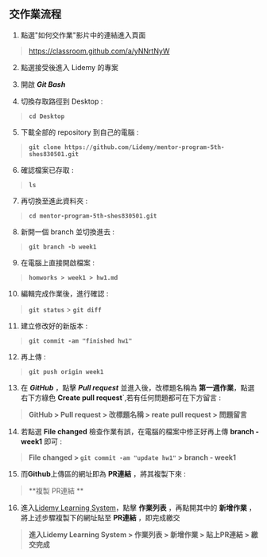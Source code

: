 
## 交作業流程

1. 點選"如何交作業"影片中的連結進入頁面
><https://classroom.github.com/a/yNNrtNyW>

2. 點選接受後進入 Lidemy 的專案

3. 開啟 ***Git Bash*** 

4. 切換存取路徑到 Desktop  :   
>**`cd Desktop`**

5. 下載全部的 repository 到自己的電腦 :
>**`git clone https://github.com/Lidemy/mentor-program-5th-shes830501.git`**
 
6. 確認檔案已存取 : 
>**`ls`**

7. 再切換至進此資料夾 : 
>**`cd mentor-program-5th-shes830501.git`**

8. 新開一個 branch 並切換進去 : 
>**`git branch -b week1`**

9. 在電腦上直接開啟檔案 :
>**`homworks > week1 > hw1.md`**

10. 編輯完成作業後，進行確認 : 
>**`git status`** > **`git diff`**

11. 建立修改好的新版本 : 
>**`git commit -am "finished hw1"`**

12. 再上傳 : 
>**`git push origin week1`**

13. 在 ***GitHub*** ，點擊 ***Pull request*** 並進入後，改標題名稱為 **第一週作業**，點選右下方綠色 **Create pull request**`,若有任何問題都可在下方留言 : 
>**GitHub > Pull request > 改標題名稱 > reate pull request > 問題留言**

14. 若點選 **File changed** 檢查作業有誤，在電腦的檔案中修正好再上傳 **branch - week1** 即可 :
>**File changed > `git commit -am "update hw1"` > branch - week1**

15. 而**Github**上傳區的網址即為 **PR連結** ，將其複製下來 :
>**複製 PR連結 **

16. 進入[Lidemy Learning System](https://learning.lidemy.com/homeworks)，點擊 **作業列表** ，再點開其中的 **新增作業** ，將上述步驟複製下的網址貼至 **PR連結** ，即完成繳交
>**進入Lidemy Learning System > 作業列表 > 新增作業 > 貼上PR連結 > 繳交完成**

